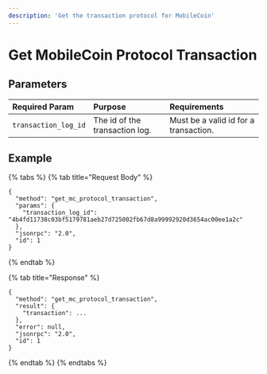 ```yaml
---
description: 'Get the transaction protocol for MobileCoin'
---
```


# Get MobileCoin Protocol Transaction

## Parameters

| Required Param | Purpose | Requirements |
| :--- | :--- | :--- |
| `transaction_log_id` | The id of the transaction log. | Must be a valid id for a transaction. |

## Example

{% tabs %}
{% tab title="Request Body" %}
```text
{
  "method": "get_mc_protocol_transaction",
  "params": {
    "transaction_log_id": "4b4fd11738c03bf5179781aeb27d725002fb67d8a99992920d3654ac00ee1a2c"
  },
  "jsonrpc": "2.0",
  "id": 1
}
```
{% endtab %}

{% tab title="Response" %}
```text
{
  "method": "get_mc_protocol_transaction",
  "result": {
    "transaction": ...
  },
  "error": null,
  "jsonrpc": "2.0",
  "id": 1
}
```
{% endtab %}
{% endtabs %}

